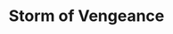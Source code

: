 ---
title: "Storm of Vengeance"
index: "storm-of-vengeance"
permalink: /spells/storm-of-vengeance/
tags:
  - Spell
  - 9th Level
  - Conjuration
  - Damage
  - Thunder
available_for:
  - Druid
level: "9th Level"
school: "Conjuration"
range: "Sight"
area: "360 ft"
shape: "Sphere"
comp:
  - V
  - S
duration: "1 Minute"
concentration: true
attack: "CON Save"
effect: "Thunder"
description: |
  A churning storm cloud forms, centered on a point you can see and spreading to a radius of 360 feet. Lightning flashes in the area, thunder booms, and strong winds roar. Each creature under the cloud (no more than 5,000 feet beneath the cloud) when it appears must make a constitution saving throw. On a failed save, a creature takes 2d6 thunder damage and becomes deafened for 5 minutes.

  Each round you maintain concentration on this spell, the storm produces additional effects on your turn.

  ***Round 2.*** Acidic rain falls from the cloud. Each creature and object under the cloud takes 1d6 acid damage.

  ***Round 3.*** You call six bolts of lightning from the cloud to strike six creatures or objects of your choice beneath the cloud. A given creature or object can't be struck by more than one bolt. A struck creature must make a dexterity saving throw. The creature takes 10d6 lightning damage on a failed save, or half as much damage on a successful one.

  ***Round 4.*** Hailstones rain down from the cloud. Each creature under the cloud takes 2d6 bludgeoning damage.

  ***Round 5-10.*** Gusts and freezing rain assail the area under the cloud. The area becomes difficult terrain and is heavily obscured. Each creature there takes 1d6 cold damage. Ranged weapon attacks in the area are impossible. The wind and rain count as a severe distraction for the purposes of maintaining concentration on spells. Finally, gusts of strong wind (ranging from 20 to 50 miles per hour) automatically disperse fog, mists, and similar phenomena in the area, whether mundane or magical.
excerpt: "A churning storm cloud forms, centered on a point you can see and spreading to a radius of 360 feet."
source: "Basic Rules"
---